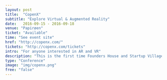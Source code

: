 ```yaml
---
layout: post
title:  "CopenX"
subtitle: "Explore Virtual & Augmented Reality"
date:   2016-09-15 - 2016-09-18
venue: "Papirøen"
ticket: "Available"
time: "See event site"
href: "http://copenx.com/"
tickets: "http://copenx.com/tickets"
intro: "For anyone interested in AR and VR"
description: "This is the first time Founders House and Startup Village open their doors giving everyone an opportunity to visit Denmark’s leading growth startup hub and gain valuable insight in the facets of running a growth startup."
type: "Conference"
image: "img/copenx.png"
free: "false"
---
```

<!-- fill in the URL of your event host page if you haven't enough information for a detail page, so the event link won't point on the detail page at all -->
